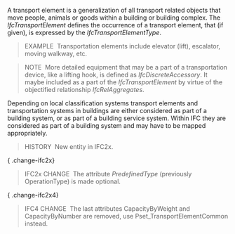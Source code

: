 A transport element is a generalization of all transport related objects that move people, animals or goods within a building or building complex. The _IfcTransportElement_ defines the occurrence of a transport element, that (if given), is expressed by the _IfcTransportElementType_.

> EXAMPLE&nbsp; Transportation elements include elevator (lift), escalator, moving walkway, etc.

> NOTE&nbsp; More detailed equipment that may be a part of a transportation device, like a lifting hook, is defined as _IfcDiscreteAccessory_. It maybe included as a part of the _IfcTransportElement_ by virtue of the objectified relationship _IfcRelAggregates_.

Depending on local classification systems transport elements and transportation systems in buildings are either considered as part of a building system, or as part of a building service system. Within IFC they are considered as part of a building system and may have to be mapped appropriately.

> HISTORY&nbsp; New entity in IFC2x.

{ .change-ifc2x}
> IFC2x CHANGE&nbsp; The attribute _PredefinedType_ (previously OperationType) is made optional.

{ .change-ifc2x4}
> IFC4 CHANGE&nbsp; The last attributes CapacityByWeight and CapacityByNumber are removed, use Pset_TransportElementCommon instead.